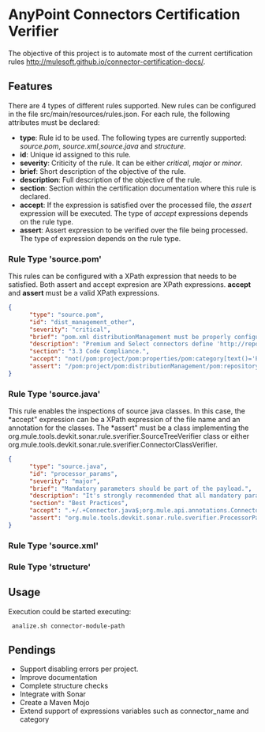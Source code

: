 # AnyPoint Connectors Certification Verifier

The objective of this project is to automate most of the current certification rules
http://mulesoft.github.io/connector-certification-docs/.

## Features

There are 4 types of different rules supported. New rules can be configured in the file src/main/resources/rules.json. For each rule, the following attributes must be declared:

* **type**: Rule id to be used. The following types are currently supported: *source.pom*, *source.xml*,*source.java*  and *structure*.
* **id**: Unique id assigned to this rule.
* **severity**: Criticity of the rule. It can be either *critical*, *major* or *minor*.
* **brief**: Short description of the objective of the rule. 
* **description**: Full description of the objective of the rule.
* **section**: Section within the certification documentation where this rule is declared.
* **accept**: If the expression is satisfied over the processed file, the *assert* expression will be executed. The type of *accept* expressions depends on the rule type. 
* **assert**: Assert expression to be verified over the file being processed. The type of expression depends on the rule type.

### Rule Type 'source.pom'

This rules can be configured with a XPath expression that needs to be satisfied. Both assert and accept expresion are XPath expressions. **accept** and **assert**  must be a valid XPath expressions.

```json
{
      "type": "source.pom",
      "id": "dist_management_other",
      "severity": "critical",
      "brief": "pom.xml distributionManagement must be properly configured.",
      "description": "Premium and Select connectors define 'http://repository-master.mulesoft.org/releases/' as repository.",
      "section": "3.3 Code Compliance.",
      "accept": "not(/pom:project/pom:properties/pom:category[text()='Premium' or text()='Select'])",
      "assert": "/pom:project/pom:distributionManagement/pom:repository/pom:id[text()='mulesoft-releases'] and /pom:project/pom:distributionManagement/pom:repository/pom:url[text()='http://repository-master.mulesoft.org/releases/']"
}
```
### Rule Type 'source.java'

This rule enables the inspections of source java classes. In this case, the *accept" expression can be a XPath expression of the file name and an annotation for the classes. The *assert" must be a class implementing the org.mule.tools.devkit.sonar.rule.sverifier.SourceTreeVerifier class or either org.mule.tools.devkit.sonar.rule.sverifier.ConnectorClassVerifier. 

```json
{
      "type": "source.java",
      "id": "processor_params",
      "severity": "major",
      "brief": "Mandatory parameters should be part of the payload.",
      "description": "It's strongly recommended that all mandatory parameters be defined as part of the payload. Consider creating a complex object as grouping all the parameters.",
      "section": "Best Practices",
      "accept": ".+/.+Connector.java$;org.mule.api.annotations.Connector",
      "assert": "org.mule.tools.devkit.sonar.rule.sverifier.ProcessorParametersVerifier"
}
```
### Rule Type 'source.xml'


### Rule Type 'structure'


## Usage

Execution could be started executing:

```
 analize.sh connector-module-path
```

## Pendings

* Support disabling errors per project. 
* Improve documentation
* Complete structure checks
* Integrate with Sonar 
* Create a Maven Mojo
* Extend support of expressions variables such as connector_name and category



